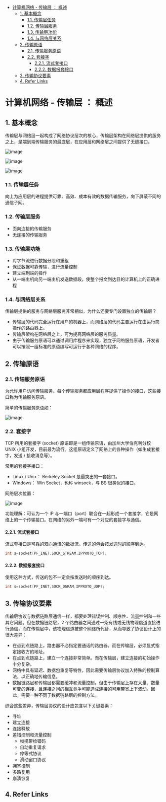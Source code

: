 - [计算机网络 - 传输层 ： 概述](#计算机网络---传输层--概述)
  - [1. 基本概念](#1-基本概念)
    - [1.1. 传输层任务](#11-传输层任务)
    - [1.2. 传输层服务](#12-传输层服务)
    - [1.3. 传输层功能](#13-传输层功能)
    - [1.4. 与网络层关系](#14-与网络层关系)
  - [2. 传输原语](#2-传输原语)
    - [2.1. 传输服务原语](#21-传输服务原语)
    - [2.2. 套接字](#22-套接字)
      - [2.2.1. 流式套接口](#221-流式套接口)
      - [2.2.2. 数据报套接口](#222-数据报套接口)
  - [3. 传输协议要素](#3-传输协议要素)
  - [4. Refer Links](#4-refer-links)

# 计算机网络 - 传输层 ： 概述

## 1. 基本概念

传输层与网络层一起构成了网络协议层次的核心，传输层架构在网络层提供的服务之上，是端到端传输服务的最底层，在应用层和网络层之间提供了无缝接口。

![image](http://otaivnlxc.bkt.clouddn.com/jpg/2018/6/11/3d264c0b1993f78a135c503f74033ffa.jpg)

![image](http://otaivnlxc.bkt.clouddn.com/jpg/2018/6/11/c8dcb6e169ce33ddb124f44d0b50ec16.jpg)

![image](http://otaivnlxc.bkt.clouddn.com/jpg/2018/6/11/23e3fe36a0865ac10a75a605bb5818d5.jpg)

### 1.1. 传输层任务

向上为应用层的进程提供可靠、高效、成本有效的数据传输服务，向下屏蔽不同的通信子网。

### 1.2. 传输层服务

- 面向连接的传输服务
- 无连接的传输服务

### 1.3. 传输层功能

- 对字节流进行数据分段和重组 
- 保证数据可靠传输，进行流量控制
- 建立端到端的操作
- 从一端主机向另一端主机发送数据段，使整个报文到达目的计算机上的正确进程

### 1.4. 与网络层关系

传输层提供的服务与网络层服务非常相似，为什么还要专门设置独立的传输层？
- 传输层的代码完全运行在用户的机器上，而网络层的代码主要运行在由运行商操作的路由器上。
- 传输层架构在网络层之上，可为提高网络层的服务质量。
- 由于传输服务原语可以通过调用库程序来实现，独立于网络服务原语，开发者可以按照一组标准的原语编写可运行于各种网络的程序。

## 2. 传输原语

### 2.1. 传输服务原语

为允许用户访问传输服务，每个传输服务都应用层程序提供了操作的接口，这些接口称为传输服务原语。

简单的传输服务原语如：

![image](http://otaivnlxc.bkt.clouddn.com/jpg/2018/6/11/ae497563485d1f964890db36169dceed.jpg)

### 2.2. 套接字

TCP 所用的套接字 (socket) 原语即是一组传输原语，由加州大学伯克利分校 UNIX 小组开发，目前最为流行。这组原语定义了网络上的各种操作（如生成套接字，发送 / 接收消息等）。

常用的套接字接口：
- Linux / Unix： Berkeley Socket 是最突出的一套接口。
- Windows： Win Socket，也称 winsock，与 BS 很类似的接口。

网络层次位置：

![image](http://otaivnlxc.bkt.clouddn.com/jpg/2018/6/11/c89ff99a98cd2a481a91339652181341.jpg)

功能理解：可认为一个 IP 与一端口（port）联合在一起形成一个套接字，它是网络上的一个传输接口。在网络的另外一端可有一个对应的套接字与通信。

#### 2.2.1. 流式套接口

流式套接口是可靠的双向通讯的数据流。传送的包会按发送时的顺序到达。
```c
int s=socket(PF_INET,SOCK_STREAM,IPPROTO_TCP);
```

#### 2.2.2. 数据报套接口

使用这种方式，传送的包不一定会按发送时的顺序到达。
```c
int s=socket(PF_INET,SOCK_DGRAM,IPPROTO_UDP);
```

## 3. 传输协议要素

传输层协议与数据链路层通信一样，都要处理错误控制、顺序性、流量控制和一些其它问题。但在数据链路层，2 个路由器之间通过一条有线或无线物理信道直接进行通信，而在传输层中，该物理信道被整个网络所代替，从而导致了协议设计上的很大差异：
- 在点到点链路上，路由器不必指定要通话的路由器。而在传输层，必须显式指定接收方的地址。
- 在点到点链路上，建立一个连接非常简单。而在传输层，建立连接的初始操作十分复杂。
- 网络中具有延迟、数据包重复等特性，因此需要传输层协议加入特殊的控制算法，以正确地传输信息。
- 数据链路层和传输层都需要缓冲和流量控制，但由于传输层上存在大量、数量可变的连接，且连接之间的相互竞争可能造成连接的可用带宽上下波动。因此，需要一种不同于数据链路层的控制方法。

综合这些差异，传输层协议的设计应包含以下关键要素：
- 寻址
- 建立连接
- 连接释放
- 差错控制和流量控制
  - 帧携带检错码
  - 自动重复请求
  - 停等式协议
  - 滑动窗口协议
- 拥塞控制
- 多路复用
- 崩溃恢复

## 4. Refer Links
